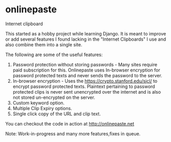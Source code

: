 # onlinepaste
Internet clipboard

This started as a hobby project while learning Django. It is meant to improve or add several features I found lacking in the "Internet Clipboards" I use and also combine them into a single site. 

The following are some of the useful features:
  1) Password protection without storing passwords -  Many sites require paid subscription for this. Onlinepaste uses In-browser 
     encryption for password protected texts and never sends the password to the server.
  2) In-browser encryption - Uses the https://crypto.stanford.edu/sjcl/ to encrypt password protected texts. Plaintext pertaining 
     to password protected clips is never sent unencrypted over the internet and is also not stored un-encrypted on the server. 
  3) Custom keyword option.
  4) Multiple Clip Expiry options.
  5) Single click copy of the URL and clip text.

You can checkout the code in action at http://onlinepaste.net

Note: Work-in-progress and many more features,fixes in queue.
